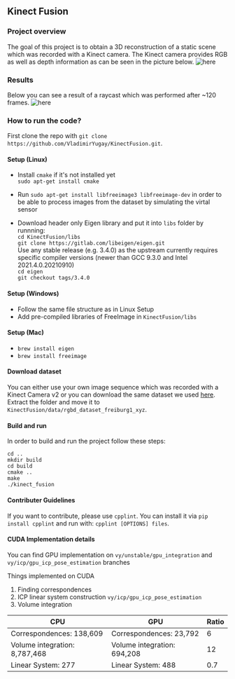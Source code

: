 ## Kinect Fusion


### Project overview

The goal of this project is to obtain a 3D reconstruction of a static scene which was recorded with a Kinect camera. The Kinect camera provides RGB as well as depth information as can be seen in the picture below.
![here](readme_images/readme_image.jpg)

### Results

Below you can see a result of a raycast which was performed after ~120 frames.
![here](readme_images/raycasted_result2.png)

### How to run the code?

First clone the repo with `git clone https://github.com/VladimirYugay/KinectFusion.git`.

#### Setup (Linux)

- Install `cmake` if it's not installed yet\
  `sudo apt-get install cmake`

- Run `sudo apt-get install libfreeimage3 libfreeimage-dev` in order to be able to process images from the dataset by simulating the virtal sensor


- Download header only Eigen library and put it into `libs` folder by runnning:\
  `cd KinectFusion/libs`\
  `git clone https://gitlab.com/libeigen/eigen.git`\
  Use any stable release (e.g. 3.4.0) as the upstream currently requires specific compiler versions (newer than GCC 9.3.0 and Intel 2021.4.0.20210910)\
  `cd eigen`\
  `git checkout tags/3.4.0`

#### Setup (Windows)

- Follow the same file structure as in Linux Setup
- Add pre-compiled libraries of FreeImage in `KinectFusion/libs`

#### Setup (Mac)
- `brew install eigen`
- `brew install freeimage`

#### Download dataset
You can either use your own image sequence which was recorded with a Kinect Camera v2 or you can download the same dataset we used [here](https://vision.in.tum.de/rgbd/dataset/freiburg1/rgbd_dataset_freiburg1_xyz.tgz).
Extract the folder and move it to `KinectFusion/data/rgbd_dataset_freiburg1_xyz`.

#### Build and run
In order to build and run the project follow these steps:

  `cd ..`\
  `mkdir build`\
  `cd build`\
  `cmake ..`\
  `make`\
  `./kinect_fusion`

#### Contributer Guidelines
If you want to contribute, please use `cpplint`.
You can install it via `pip install cpplint` and run with: `cpplint [OPTIONS] files`.

#### CUDA Implementation details

You can find GPU implementation on ``vy/unstable/gpu_integration`` and ``vy/icp/gpu_icp_pose_estimation`` branches

Things implemented on CUDA
1. Finding correspondences
2. ICP linear system construction ``vy/icp/gpu_icp_pose_estimation``
3. Volume integration

| CPU  | GPU | Ratio |
| ------------- | ------------- | ------------- |
| Correspondences: 138,609  | Correspondences: 23,792  | 6
| Volume integration: 8,787,468  | Volume integration: 694,208  | 12
| Linear System: 277  | Linear System: 488  | 0.7